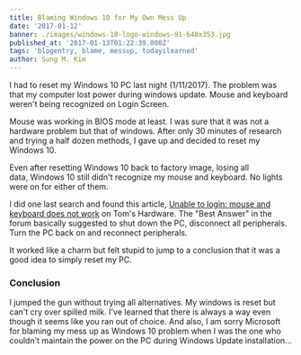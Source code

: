 ```yaml
---
title: Blaming Windows 10 for My Own Mess Up
date: '2017-01-12'
banner: ./images/windows-10-logo-windows-91-640x353.jpg
published_at: '2017-01-13T01:22:39.000Z'
tags: 'blogentry, blame, messup, todayilearned'
author: Sung M. Kim
---
```


I had to reset my Windows 10 PC last night (1/11/2017). The problem was that my computer lost power during windows update. Mouse and keyboard weren't being recognized on Login Screen.

Mouse was working in BIOS mode at least. I was sure that it was not a hardware problem but that of windows. After only 30 minutes of research and trying a half dozen methods, I gave up and decided to reset my Windows 10.

Even after resetting Windows 10 back to factory image, losing all data, Windows 10 still didn't recognize my mouse and keyboard. No lights were on for either of them.

I did one last search and found this article, [Unable to login: mouse and keyboard does not work](http://www.tomshardware.com/forum/4791-73-unable-login-mouse-keyboard-work) on Tom's Hardware. The "Best Answer" in the forum basically suggested to shut down the PC, disconnect all peripherals. Turn the PC back on and reconnect peripherals.

It worked like a charm but felt stupid to jump to a conclusion that it was a good idea to simply reset my PC.

### Conclusion

I jumped the gun without trying all alternatives. My windows is reset but can't cry over spilled milk. I've learned that there is always a way even though it seems like you ran out of choice. And also, I am sorry Microsoft for blaming my mess up as Windows 10 problem when I was the one who couldn't maintain the power on the PC during Windows Update installation...

